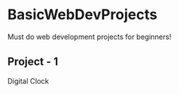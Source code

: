 # BasicWebDevProjects
 Must do web development projects for beginners!

 ## Project - 1
 Digital Clock
